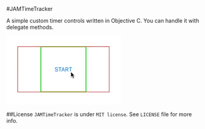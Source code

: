 #JAMTimeTracker

A simple custom timer controls written in Objective C. You can handle it with delegate methods.

![Animation](https://github.com/pjamroz/JAMTimeTracker/blob/master/assets/animation.gif)

##License
`JAMTimeTracker` is under `MIT license`. See `LICENSE` file for more info.
